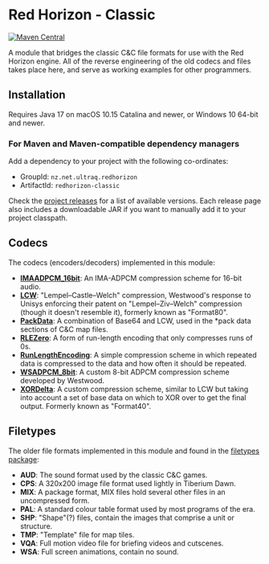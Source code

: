 
Red Horizon - Classic
=====================

[![Maven Central](https://img.shields.io/maven-central/v/nz.net.ultraq.redhorizon/redhorizon-classic)](https://central.sonatype.com/artifact/nz.net.ultraq.redhorizon/redhorizon-classic)

A module that bridges the classic C&C file formats for use with the Red Horizon
engine.  All of the reverse engineering of the old codecs and files takes place
here, and serve as working examples for other programmers.


Installation
------------

Requires Java 17 on macOS 10.15 Catalina and newer, or Windows 10 64-bit and
newer.

### For Maven and Maven-compatible dependency managers

Add a dependency to your project with the following co-ordinates:

 - GroupId: `nz.net.ultraq.redhorizon`
 - ArtifactId: `redhorizon-classic`

Check the [project releases](https://github.com/ultraq/redhorizon/releases)
for a list of available versions.  Each release page also includes a
downloadable JAR if you want to manually add it to your project classpath.


Codecs
------

The codecs (encoders/decoders) implemented in this module:

 - **[IMAADPCM_16bit](source/nz/net/ultraq/redhorizon/classic/codecs/IMAADPCM16bit.groovy)**:
   An IMA-ADPCM compression scheme for 16-bit audio.
 - **[LCW](source/nz/net/ultraq/redhorizon/classic/codecs/LCW.groovy)**:
   "Lempel–Castle–Welch" compression, Westwood's response to Unisys enforcing
   their patent on "Lempel–Ziv–Welch" compression (though it doesn't resemble
   it), formerly known as "Format80".
 - **[PackData](source/nz/net/ultraq/redhorizon/classic/codecs/PackData.groovy)**:
   A combination of Base64 and LCW, used in the \*pack data sections of C&C map
   files.
 - **[RLEZero](source/nz/net/ultraq/redhorizon/classic/codecs/RLEZero.groovy)**:
   A form of run-length encoding that only compresses runs of 0s.
 - **[RunLengthEncoding](source/nz/net/ultraq/redhorizon/classic/codecs/RunLengthEncoding.groovy)**:
   A simple compression scheme in which repeated data is compressed to the data
   and how often it should be repeated.
 - **[WSADPCM_8bit](source/nz/net/ultraq/redhorizon/classic/codecs/WSADPCM8bit.groovy)**:
   A custom 8-bit ADPCM compression scheme developed by Westwood.
 - **[XORDelta](source/nz/net/ultraq/redhorizon/classic/codecs/XORDelta.groovy)**:
   A custom compression scheme, similar to LCW but taking into account a set of
   base data on which to XOR over to get the final output.  Formerly known as
   "Format40".


Filetypes
---------

The older file formats implemented in this module and found in the [filetypes
package](source/nz/net/ultraq/redhorizon/classic/filetypes):

 - **AUD**:
   The sound format used by the classic C&C games.
 - **CPS**:
   A 320x200 image file format used lightly in Tiberium Dawn.
 - **MIX**:
   A package format, MIX files hold several other files in an uncompressed form.
 - **PAL**:
   A standard colour table format used by most programs of the era.
 - **SHP**:
   "Shape"(?) files, contain the images that comprise a unit or structure.
 - **TMP**:
   "Template" file for map tiles.
 - **VQA**:
   Full motion video file for briefing videos and cutscenes.
 - **WSA**:
   Full screen animations, contain no sound.

